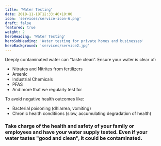```yaml
---
title: 'Water Testing'
date: 2018-11-18T12:33:46+10:00
icon: 'services/service-icon-6.png'
draft: false
featured: true
weight: 2
heroHeading: 'Water Testing'
heroSubHeading: 'Water testing for private homes and businesses'
heroBackground: 'services/service2.jpg'
---
```

Deeply contaminated water can “taste clean”. Ensure your water is clear of:
* Nitrates and Nitrites from fertilizers
* Arsenic
* Industrial Chemicals
* PFAS
* And more that we regularly test for

 To avoid negative health outcomes like:
* Bacterial poisoning (dhiarrea, vomiting)
* Chronic health conditiions (slow, accumulating degradation of health)

### Take charge of the health and safety of your family or employees and have your water supply tested. Even if your water tastes "good and clean", it could be contaminated.